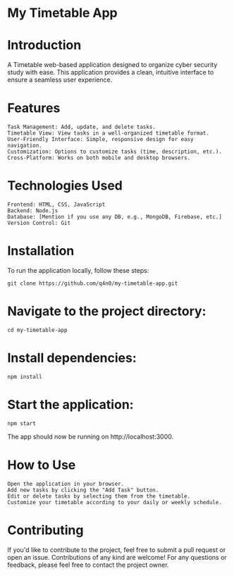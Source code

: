 # My Timetable App

# Introduction

A Timetable web-based application designed to organize cyber security study with ease. This application provides a clean, intuitive interface to ensure a seamless user experience.

# Features

    Task Management: Add, update, and delete tasks.
    Timetable View: View tasks in a well-organized timetable format.
    User-Friendly Interface: Simple, responsive design for easy navigation.
    Customization: Options to customize tasks (time, description, etc.).
    Cross-Platform: Works on both mobile and desktop browsers.

# Technologies Used

    Frontend: HTML, CSS, JavaScript
    Backend: Node.js
    Database: [Mention if you use any DB, e.g., MongoDB, Firebase, etc.]
    Version Control: Git

# Installation

To run the application locally, follow these steps:

    git clone https://github.com/q4n0/my-timetable-app.git

# Navigate to the project directory:

    cd my-timetable-app

# Install dependencies:

    npm install

# Start the application:

    npm start

The app should now be running on http://localhost:3000.
# How to Use

    Open the application in your browser.
    Add new tasks by clicking the "Add Task" button.
    Edit or delete tasks by selecting them from the timetable.
    Customize your timetable according to your daily or weekly schedule.

# Contributing

If you'd like to contribute to the project, feel free to submit a pull request or open an issue. Contributions of any kind are welcome!
For any questions or feedback, please feel free to contact the project owner.
